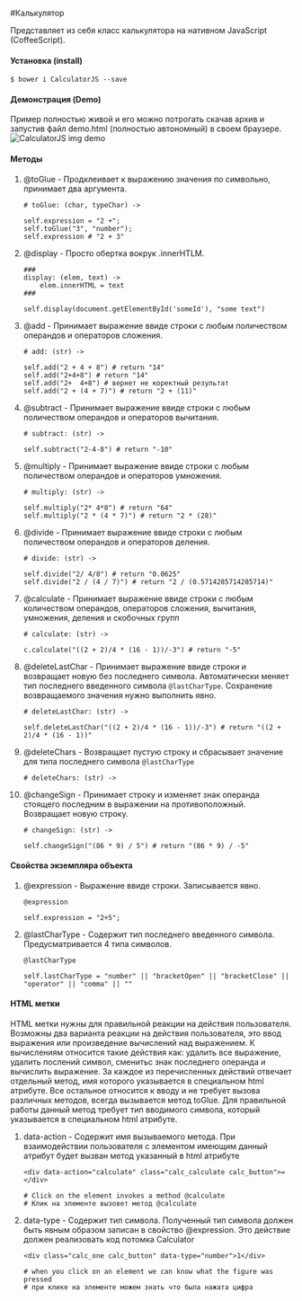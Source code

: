#Калькулятор

Представляет из себя класс калькулятора на нативном JavaScript (CoffeeScript).</br>

#### Установка (install)
``` $ bower i CalculatorJS --save ```

#### Демонстрация (Demo)
Пример полностью живой и его можно потрогать скачав архив и запустив файл demo.html (полностью автономный) в своем браузере. </br> 
![CalculatorJS img demo](http://2.bp.blogspot.com/-qhaAz7gBBi8/VqPV6xjAogI/AAAAAAAAAZI/aboZ4acCLR4/s1600/calc.jpg "demo")

#### Методы
1. @toGlue - Продклеивает к выражению значения по символьно, принимает два аргумента.</br>
	```
	# toGlue: (char, typeChar) ->
	
	self.expression = "2 +";
	self.toGlue("3", "number");
	self.expression # "2 + 3"
	```
	
2. @display - Просто обертка вокрук .innerHTLM.</br>
	```
	###
	display: (elem, text) ->
        elem.innerHTML = text
	###
	
	self.display(document.getElementById('someId'), "some text")
	
	```
3. @add - Принимает выражение ввиде строки с любым поличеством операндов и операторов сложения.</br>
	```
	# add: (str) ->
	
	self.add("2 + 4 + 8") # return "14"
	self.add("2+4+8") # return "14"
	self.add("2+  4+8") # вернет не коректный результат
	self.add("2 + (4 + 7)") # return "2 + (11)"
	```
	
4. @subtract - Принимает выражение ввиде строки с любым поличеством операндов и операторов вычитания.
	```
	# subtract: (str) ->
	
	self.subtract("2-4-8") # return "-10"
	```
	
5. @multiply - Принимает выражение ввиде строки с любым поличеством операндов и операторов умножения.</br>
	```
	# multiply: (str) ->
	
	self.multiply("2* 4*8") # return "64"
	self.multiply("2 * (4 * 7)") # return "2 * (28)"
	```
	
6. @divide - Принимает выражение ввиде строки с любым поличеством операндов и операторов деления.</br>
	```
	# divide: (str) ->
	
	self.divide("2/ 4/8") # return "0.0625"
	self.divide("2 / (4 / 7)") # return "2 / (0.5714285714285714)"
	```
	
7. @calculate - Принимает выражение ввиде строки с любым количеством операндов, операторов сложения, вычитания, умножения, деления и скобочных групп</br>
	```
	# calculate: (str) ->
	
	c.calculate("((2 + 2)/4 * (16 - 1))/-3") # return "-5"
	```
	
8. @deleteLastChar - Принимает выражение ввиде строки и возвращает новую без последнего символа. 
Автоматически меняет тип последнего введенного символа `@lastCharType`. Сохранение возвращаемого значения нужно выполнить явно.</br>
	```
	# deleteLastChar: (str) ->
	
	self.deleteLastChar("((2 + 2)/4 * (16 - 1))/-3") # return "((2 + 2)/4 * (16 - 1))"
	```
	
9. @deleteChars - Возвращает пустую строку и сбрасывает значение для типа последнего символа `@lastCharType`</br>
	```
	# deleteChars: (str) ->
	```
	
10. @changeSign - Принимает строку и изменяет знак операнда стоящего последним в выражении на противоположный. Возвращает новую строку.</br>
	```
	# changeSign: (str) ->
	
	self.changeSign("(86 * 9) / 5") # return "(86 * 9) / -5"
	```
	

#### Свойства экземпляра объекта
1. @expression - Выражение ввиде строки. Записывается явно.</br>
	``` 
	@expression 
	
	self.expression = "2+5";
	```
	
2. @lastCharType - Содержит тип последнего введенного символа. Предусматривается 4 типа символов.</br>
	``` 
	@lastCharType
	
	self.lastCharType = "number" || "bracketOpen" || "bracketClose" || "operator" || "comma" || ""
	```


	
#### HTML метки
HTML метки нужны для правильной реакции на действия пользователя. Возможны два варианта реакции на действия пользователя, это ввод выражения или произведение
вычислений над выражением. К вычислениям относится такие действия как: удалить все выражение, удалить послений символ, сменитьс знак последнего операнда
и вычислить выражение. За каждое из перечисленных действий отвечает отдельный метод, имя которого указывается в специальном html атрибуте.
Все остальное относится к вводу и не требует вызова различных методов, всегда вызывается метод toGlue. Для правильной работы данный метод требует тип
вводимого символа, который указывается в специальном html атрибуте.

1. data-action - Содержит имя вызываемого метода. При взаимодействии пользователя с элементом имеющим данный атрибут будет вызван метод указанный
в html атрибуте</br>
	``` 
	<div data-action="calculate" class="calc_calculate calc_button">=</div>
	
	# Click on the element invokes a method @calculate
	# Клик на элементе вызовет метод @calculate
	```
	
2. data-type - Содержит тип символа. Полученный тип символа должен быть явным образом записан в свойство @expression. Это действие должен реализовать 
код потомка Calculator</br>
	```
	<div class="calc_one calc_button" data-type="number">1</div>
	
	# when you click on an element we can know what the figure was pressed
	# при клике на элементе можем знать что была нажата цифра
	```